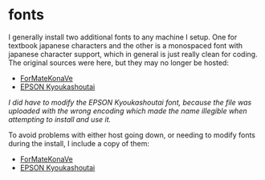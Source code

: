 
# fonts

I generally install two additional fonts to any machine I setup.  One for textbook japanese characters and the other is a monospaced font with japanese character support, which in general is just really clean for coding.  The original sources were here, but they may no longer be hosted:

- [ForMateKonaVe](http://d.hatena.ne.jp/hetima/20061102/1162435711)
- [EPSON Kyoukashoutai](http://www.wazu.jp/gallery/Fonts_Japanese.html)

_I did have to modify the EPSON Kyoukashoutai font, because the file was uploaded with the wrong encoding which made the name illegible when attempting to install and use it._

To avoid problems with either host going down, or needing to modify fonts during the install, I include a copy of them:

- [ForMateKonaVe](https://github.com/cdelorme/system-setup/master/data/ForMateKonaVe.ttf)
- [EPSON Kyoukashoutai](https://github.com/cdelorme/system-setup/master/data/epkyouka.ttf)
